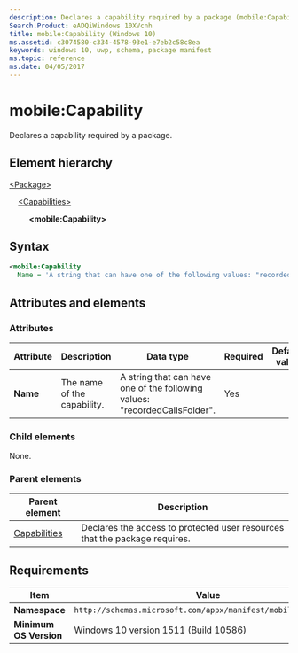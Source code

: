 ```yaml
---
description: Declares a capability required by a package (mobile:Capability).
Search.Product: eADQiWindows 10XVcnh
title: mobile:Capability (Windows 10)
ms.assetid: c3074580-c334-4578-93e1-e7eb2c58c8ea
keywords: windows 10, uwp, schema, package manifest
ms.topic: reference
ms.date: 04/05/2017
---
```


# mobile:Capability 

Declares a capability required by a package.

## Element hierarchy

[\<Package\>](element-package.md)

&nbsp;&nbsp;&nbsp;&nbsp;[\<Capabilities\>](element-capabilities.md)

&nbsp;&nbsp;&nbsp;&nbsp; &nbsp;&nbsp;&nbsp;&nbsp;**\<mobile:Capability\>**

## Syntax

```xml
<mobile:Capability
  Name = 'A string that can have one of the following values: "recordedCallsFolder".' />
```

## Attributes and elements

### Attributes

| Attribute | Description | Data type | Required | Default value |
|-|-|-|-|-|
| **Name** | The name of the capability. | A string that can have one of the following values: "recordedCallsFolder". | Yes |  |

### Child elements

None.

### Parent elements

| Parent element | Description |
|-|-|
| [Capabilities](element-capabilities.md) | Declares the access to protected user resources that the package requires. |

## Requirements

| Item  | Value  |
|--|--|
| **Namespace** | `http://schemas.microsoft.com/appx/manifest/mobile/windows10` |
| **Minimum OS Version** | Windows 10 version 1511 (Build 10586) |
